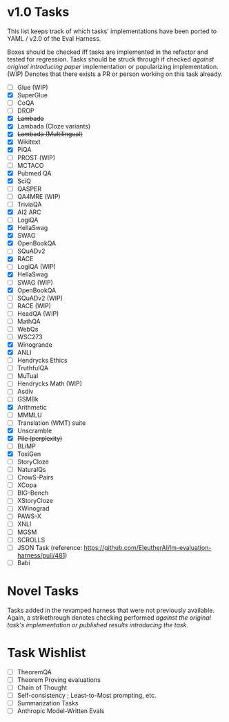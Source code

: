 # v1.0 Tasks
This list keeps track of which tasks' implementations have been ported to YAML / v2.0 of the Eval Harness.

Boxes should be checked iff tasks are implemented in the refactor and tested for regression. Tasks should be struck through if checked *against original introducing paper* implementation or popularizing implementation. (WIP) Denotes that there exists a PR or person working on this task already.

- [ ] Glue (WIP)
- [x] SuperGlue
- [ ] CoQA
- [ ] DROP
- [x] ~~Lambada~~
- [x] Lambada (Cloze variants)
- [x] ~~Lambada (Multilingual)~~
- [x] Wikitext
- [x] PiQA
- [ ] PROST (WIP)
- [ ] MCTACO
- [x] Pubmed QA
- [x] SciQ
- [ ] QASPER
- [ ] QA4MRE (WIP)
- [ ] TriviaQA
- [x] AI2 ARC
- [ ] LogiQA
- [x] HellaSwag
- [x] SWAG
- [x] OpenBookQA
- [ ] SQuADv2
- [x] RACE
- [ ] LogiQA (WIP)
- [x] HellaSwag
- [ ] SWAG (WIP)
- [x] OpenBookQA
- [ ] SQuADv2 (WIP)
- [ ] RACE (WIP)
- [ ] HeadQA (WIP)
- [ ] MathQA
- [ ] WebQs
- [ ] WSC273
- [x] Winogrande
- [x] ANLI
- [ ] Hendrycks Ethics
- [ ] TruthfulQA
- [ ] MuTual
- [ ] Hendrycks Math (WIP)
- [ ] Asdiv
- [ ] GSM8k
- [x] Arithmetic
- [ ] MMMLU
- [ ] Translation (WMT) suite
- [x] Unscramble
- [x] ~~Pile (perplexity)~~
- [ ] BLiMP
- [x] ToxiGen
- [ ] StoryCloze
- [ ] NaturalQs
- [ ] CrowS-Pairs
- [ ] XCopa
- [ ] BIG-Bench
- [ ] XStoryCloze
- [ ] XWinograd
- [ ] PAWS-X
- [ ] XNLI
- [ ] MGSM
- [ ] SCROLLS
- [ ] JSON Task (reference: https://github.com/EleutherAI/lm-evaluation-harness/pull/481)
- [ ] Babi

# Novel Tasks
Tasks added in the revamped harness that were not previously available. Again, a strikethrough denotes checking performed *against the original task's implementation or published results introducing the task*.

# Task Wishlist

- [ ] TheoremQA
- [ ] Theorem Proving evaluations
- [ ] Chain of Thought
- [ ] Self-consistency ; Least-to-Most prompting, etc.
- [ ] Summarization Tasks
- [ ] Anthropic Model-Written Evals

